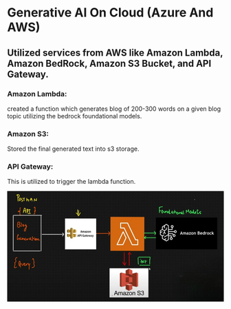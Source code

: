 # Generative AI On Cloud (Azure And AWS)

## Utilized services from AWS like Amazon Lambda, Amazon BedRock, Amazon S3 Bucket, and API Gateway.

### Amazon Lambda:
created a function which generates blog of 200-300 words on a given blog topic utilizing the bedrock foundational models.

### Amazon S3:
Stored the final generated text into s3 storage.

### API Gateway:
This is utilized to trigger the lambda function.

![alt text](flow.png)
